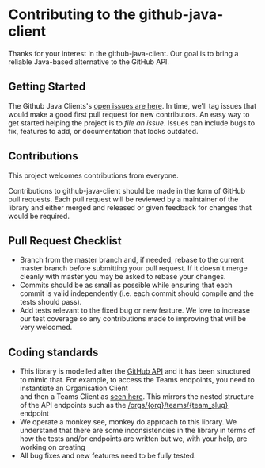 # Contributing to the github-java-client

Thanks for your interest in the github-java-client. Our goal is to bring a reliable Java-based 
alternative to the GitHub API.

## Getting Started

The Github Java Clients's [open issues are here](https://github.com/github-java-client/github-java-client/issues). 
In time, we'll tag issues that would make a good first pull request for new contributors. An easy 
way to get started helping the project is to *file an issue*. Issues can include bugs to fix, 
features to add, or documentation that looks outdated.

## Contributions

This project welcomes contributions from everyone.

Contributions to github-java-client should be made in the form of GitHub pull requests. Each pull 
request will be reviewed by a maintainer of the library and either merged and released or given 
feedback for changes that would be required.

## Pull Request Checklist

- Branch from the master branch and, if needed, rebase to the current master branch before 
  submitting your pull request. If it doesn't merge cleanly with master you may be asked to rebase 
  your changes.
- Commits should be as small as possible while ensuring that each commit is valid independently
  (i.e. each commit should compile and the tests should pass).
- Add tests relevant to the fixed bug or new feature. We love to increase our test coverage so any 
  contributions made to improving that will be very welcomed.

## Coding standards

- This library is modelled after the [GitHub API](https://docs.github.com/en/rest?apiVersion=2022-11-28) and it has been structured to mimic that. 
  For example, to access the Teams endpoints, you need to instantiate an Organisation Client  
  and then a Teams Client as [seen here](./src/main/java/com/spotify/github/v3/clients/OrganisationClient.java). This mirrors the nested structure of the API endpoints such as the 
  [/orgs/{org}/teams/{team_slug}](https://docs.github.com/en/rest/teams/teams?apiVersion=2022-11-28#list-teams) endpoint
- We operate a monkey see, monkey do approach to this library. We understand that there are some inconsistencies in the library 
  in terms of how the tests and/or endpoints are written but we, with your help, are working on creating
- All bug fixes and new features need to be fully tested.